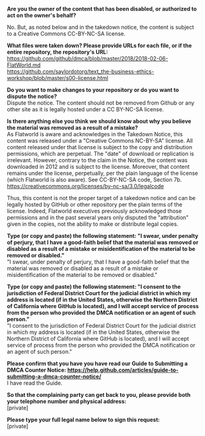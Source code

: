 **Are you the owner of the content that has been disabled, or authorized to act on the owner's behalf?**  

No. But, as noted below and in the takedown notice, the content is subject to a Creative Commons CC-BY-NC-SA license.

**What files were taken down? Please provide URLs for each file, or if the entire repository, the repository's URL:**  
https://github.com/github/dmca/blob/master/2018/2018-02-06-FlatWorld.md  
https://github.com/saylordotorg/text_the-business-ethics-workshop/blob/master/s00-license.html

**Do you want to make changes to your repository or do you want to dispute the notice?**  
Dispute the notice. The content should not be removed from Github or any other site as it is legally hosted under a CC BY-NC-SA license.

**Is there anything else you think we should know about why you believe the material was removed as a result of a mistake?**  
As Flatworld is aware and acknowledges in the Takedown Notice, this content was released under a "Creative Commons NC-BY-SA" license. All content released under that license is subject to the copy and distribution permissions, which are perpetual. The "date" of download or replication is irrelevant. However, contrary to the claim in the Notice, the content was downloaded in 2012 and is subject to the license. Moreover, that content remains under the license, perpetually, per the plain language of the license (which Flatworld is also aware). See CC-BY-NC-SA code, Section 7b.
https://creativecommons.org/licenses/by-nc-sa/3.0/legalcode

Thus, this content is not the proper target of a takedown notice and can be legally hosted by GitHub or other repository per the plain terms of the license. Indeed, Flatworld executives previously acknowledged those permissions and in the past several years only disputed the "attribution" given in the copies, not the ability to make or distribute legal copies.

**Type (or copy and paste) the following statement: "I swear, under penalty of perjury, that I have a good-faith belief that the material was removed or disabled as a result of a mistake or misidentification of the material to be removed or disabled."**  
"I swear, under penalty of perjury, that I have a good-faith belief that the material was removed or disabled as a result of a mistake or misidentification of the material to be removed or disabled."

**Type (or copy and paste) the following statement: "I consent to the jurisdiction of Federal District Court for the judicial district in which my address is located (if in the United States, otherwise the Northern District of California where GitHub is located), and I will accept service of process from the person who provided the DMCA notification or an agent of such person."**  
"I consent to the jurisdiction of Federal District Court for the judicial district in which my address is located (if in the United States, otherwise the Northern District of California where GitHub is located), and I will accept service of process from the person who provided the DMCA notification or an agent of such person."

**Please confirm that you have you have read our Guide to Submitting a DMCA Counter Notice: https://help.github.com/articles/guide-to-submitting-a-dmca-counter-notice/**  
I have read the Guide.

**So that the complaining party can get back to you, please provide both your telephone number and physical address:**  
[private]

**Please type your full legal name below to sign this request:**  
[private]
